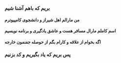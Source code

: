 ### بریم که باهم آشنا شیم
#### من مارالم اهل شیراز و دانشجوی کامپیوترم
#### اسم کاملم مارال مسافر هست و عاشق یادگیری و برنامه نویسیم
#### اگه بخوام از علاقه و  کارام بگم از حوصله جفنمون خارجه
### پس بریم که یاد بگیریم و کد بزنیم